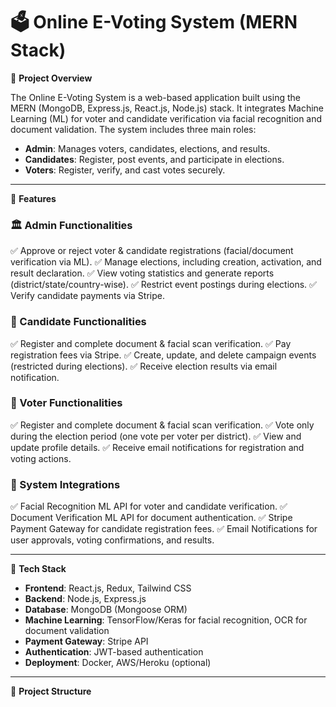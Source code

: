 # 🗳️ Online E-Voting System (MERN Stack)

📌 **Project Overview**

The Online E-Voting System is a web-based application built using the MERN (MongoDB, Express.js, React.js, Node.js) stack. It integrates Machine Learning (ML) for voter and candidate verification via facial recognition and document validation. The system includes three main roles:

- **Admin**: Manages voters, candidates, elections, and results.
- **Candidates**: Register, post events, and participate in elections.
- **Voters**: Register, verify, and cast votes securely.

---

📑 **Features**

### 🏛️ Admin Functionalities
✅ Approve or reject voter & candidate registrations (facial/document verification via ML).
✅ Manage elections, including creation, activation, and result declaration.
✅ View voting statistics and generate reports (district/state/country-wise).
✅ Restrict event postings during elections.
✅ Verify candidate payments via Stripe.

### 🏃 Candidate Functionalities
✅ Register and complete document & facial scan verification.
✅ Pay registration fees via Stripe.
✅ Create, update, and delete campaign events (restricted during elections).
✅ Receive election results via email notification.

### 👥 Voter Functionalities
✅ Register and complete document & facial scan verification.
✅ Vote only during the election period (one vote per voter per district).
✅ View and update profile details.
✅ Receive email notifications for registration and voting actions.

### 🔗 System Integrations
✅ Facial Recognition ML API for voter and candidate verification.
✅ Document Verification ML API for document authentication.
✅ Stripe Payment Gateway for candidate registration fees.
✅ Email Notifications for user approvals, voting confirmations, and results.

---

🚀 **Tech Stack**

- **Frontend**: React.js, Redux, Tailwind CSS
- **Backend**: Node.js, Express.js
- **Database**: MongoDB (Mongoose ORM)
- **Machine Learning**: TensorFlow/Keras for facial recognition, OCR for document validation
- **Payment Gateway**: Stripe API
- **Authentication**: JWT-based authentication
- **Deployment**: Docker, AWS/Heroku (optional)

---

📂 **Project Structure**

